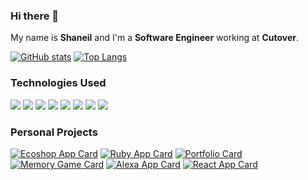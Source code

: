 ### Hi there 👋

My name is **Shaneil** and I'm a **Software Engineer** working at **Cutover**. 

[![GitHub stats](https://github-readme-stats.vercel.app/api?username=shclarke007&hide=contribs&count_private=true&show_icons=true&theme=dracula)](https://github.com/shclarke007/github-readme-stats)
[![Top Langs](https://github-readme-stats.vercel.app/api/top-langs/?username=shclarke007&layout=compact)]() 

### Technologies Used  
![](https://img.shields.io/badge/OS-OSX-blue) 
![](https://img.shields.io/badge/Tools-Ruby_on_Rails-red)
![](https://img.shields.io/badge/Tools-React-gold)
![](https://img.shields.io/badge/Tools-Angular-gold)
![](https://img.shields.io/badge/Tools-Vue-gold)
![](https://img.shields.io/badge/Tools-RSpec-orange)
![](https://img.shields.io/badge/Tools-Cypress-orange)
![](https://img.shields.io/badge/Tools-AWS-blueviolet)  

 

### Personal Projects
[![Ecoshop App Card](https://github-readme-stats.vercel.app/api/pin/?username=shclarke007&repo=eco_shop_api)](https://github.com/shclarke007/eco_shop_api)
[![Ruby App Card](https://github-readme-stats.vercel.app/api/pin/?username=shclarke007&repo=airport_challenge)](https://github.com/shclarke007/airport_challenge)
[![Portfolio Card](https://github-readme-stats.vercel.app/api/pin/?username=shclarke007&repo=clarkesh)](https://github.com/shclarke007/clarkesh)
[![Memory Game Card](https://github-readme-stats.vercel.app/api/pin/?username=shclarke007&repo=memory-game-js)](https://github.com/shclarke007/memory-game-js)
[![Alexa App Card](https://github-readme-stats.vercel.app/api/pin/?username=shclarke007&repo=alexa_node_js_quiz)](https://github.com/shclarke007/alexa_node_js_quiz)
[![React App Card](https://github-readme-stats.vercel.app/api/pin/?username=shclarke007&repo=ravenous-react-app)](https://github.com/shclarke007/ravenous-react-app)





<!--
**shclarke007/shclarke007** is a ✨ _special_ ✨ repository because its `README.md` (this file) appears on your GitHub profile.

Here are some ideas to get you started:

- 🔭 I’m currently working on ...
- 🌱 I’m currently learning ...
- 👯 I’m looking to collaborate on ...
- 🤔 I’m looking for help with ...
- 💬 Ask me about ...
- 📫 How to reach me: ...
- 😄 Pronouns: ...
- ⚡ Fun fact: ...
-->
